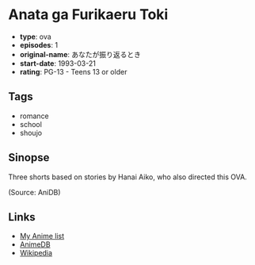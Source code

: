 # Anata ga Furikaeru Toki

-   **type**: ova
-   **episodes**: 1
-   **original-name**: あなたが振り返るとき
-   **start-date**: 1993-03-21
-   **rating**: PG-13 - Teens 13 or older

## Tags

-   romance
-   school
-   shoujo

## Sinopse

Three shorts based on stories by Hanai Aiko, who also directed this OVA.

(Source: AniDB)

## Links

-   [My Anime list](https://myanimelist.net/anime/19923/Anata_ga_Furikaeru_Toki)
-   [AnimeDB](http://anidb.info/perl-bin/animedb.pl?show=anime&aid=9176)
-   [Wikipedia](http://ja.wikipedia.org/wiki/%E3%81%82%E3%81%AA%E3%81%9F%E3%81%8C%E6%8C%AF%E3%82%8A%E8%BF%94%E3%82%8B%E3%81%A8%E3%81%8D)
